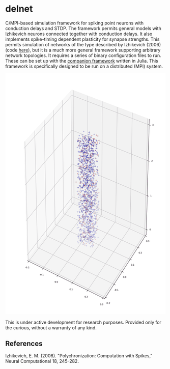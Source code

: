 # delnet

C/MPI-based simulation framework for spiking point neurons with conduction delays and STDP. The framework
permits general models with Izhikevich neurons connected together with conduction delays. It also implements
spike-timing dependent plasticity for synapse strengths. This permits simulation of networks of the type
described by Izhikevich (2006) (code [here](http://www.izhikevich.org/publications/spnet.htm)), but it is a much more general framework supporting arbitrary network
topologies.  It requires a series of binary configuration files to run.  These can be set up with the
[companion framework](https://github.com/analogouscircuit/DelNetExperiment) written in Julia.  This framework is specifically designed to be run on a distributed
(MPI) system.


![column activity](/images/testanimation-2000-30-2.gif)

This is under active development for research purposes.  Provided only for the curious, without a warranty
of any kind.


## References
Izhikevich, E. M. (2006). "Polychronization: Computation with Spikes," Neural Computational 18, 245-282.
